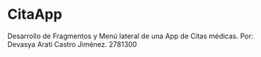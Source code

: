 # CitaApp
Desarrollo de Fragmentos y Menú lateral de una App de Citas médicas. 
Por: Devasya Arati Castro Jiménez. 2781300
